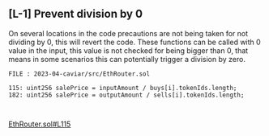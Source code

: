 ##

## [L-1] Prevent division by 0

On several locations in the code precautions are not being taken for not dividing by 0, this will revert the code.
These functions can be called with 0 value in the input, this value is not checked for being bigger than 0, that means in some scenarios this can potentially trigger a division by zero.

```solidity
FILE : 2023-04-caviar/src/EthRouter.sol

115: uint256 salePrice = inputAmount / buys[i].tokenIds.length;
182: uint256 salePrice = outputAmount / sells[i].tokenIds.length;



```
[EthRouter.sol#L115](https://github.com/code-423n4/2023-04-caviar/blob/cd8a92667bcb6657f70657183769c244d04c015c/src/EthRouter.sol#L115)